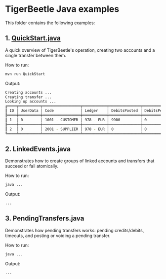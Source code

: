 # TigerBeetle Java examples

This folder contains the following examples:

## 1. [QuickStart.java](src/main/java/com/tigerbeetle/samples/QuickStart.java)

A quick overview of TigerBeetle's operation, creating two accounts and a single transfer between them.

How to run:

```bash
mvn run QuickStart
```

Output:

```bash
Creating accounts ...
Creating transfer ...
Looking up accounts ...
╔════╤══════════╤═════════════════╤═══════════╤══════════════╤═══════════════╤══════════════╤════════════════╗
║ ID │ UserData │ Code            │ Ledger    │ DebitsPosted │ DebitsPending │ CreditPosted │ CreditsPending ║
╠════╪══════════╪═════════════════╪═══════════╪══════════════╪═══════════════╪══════════════╪════════════════╣
║ 1  │ 0        │ 1001 - CUSTOMER │ 978 - EUR │ 9900         │ 0             │ 0            │ 0              ║
╟────┼──────────┼─────────────────┼───────────┼──────────────┼───────────────┼──────────────┼────────────────╢
║ 2  │ 0        │ 2001 - SUPPLIER │ 978 - EUR │ 0            │ 0             │ 9900         │ 0              ║
╚════╧══════════╧═════════════════╧═══════════╧══════════════╧═══════════════╧══════════════╧════════════════╝
```
 
## 2. LinkedEvents.java

Demonstrates how to create groups of linked accounts and transfers that succeed or fail atomically.

How to run:

```bash
java ...
```

Output:

```bash
...
```

## 3. PendingTransfers.java

Demonstrates how pending transfers works: pending credits/debits, timeouts, and posting or voiding a pending transfer.

How to run:

```bash
java ...
```

Output:

```bash
...
```




